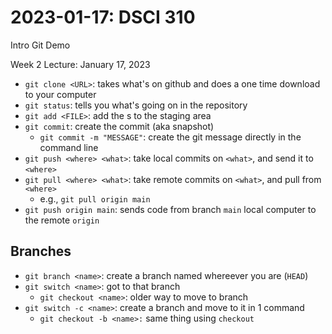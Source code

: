 # 2023-01-17: DSCI 310
Intro Git Demo

Week 2 Lecture: January 17, 2023

- `git clone <URL>`: takes what's on github and does a one time download to your computer
- `git status`: tells you what's going on in the repository
- `git add <FILE>`: add the <FILE>s to the staging area
- `git commit`: create the commit (aka snapshot)
    - `git commit -m "MESSAGE"`: create the git message directly in the command line
- `git push <where> <what>`: take local commits on `<what>`, and send it to `<where>`
- `git pull <where> <what>`: take remote commits on `<what>`, and pull from `<where>`
    - e.g., `git pull origin main`
- `git push origin main`: sends code from branch `main` local computer to the remote `origin`

## Branches

- `git branch <name>`: create a branch named <branch> whereever you are (`HEAD`)
- `git switch <name>`: got to that branch
    - `git checkout <name>`: older way to move to branch
- `git switch -c <name>`: create a branch and move to it in 1 command
    - `git checkout -b <name>:` same thing using `checkout`
